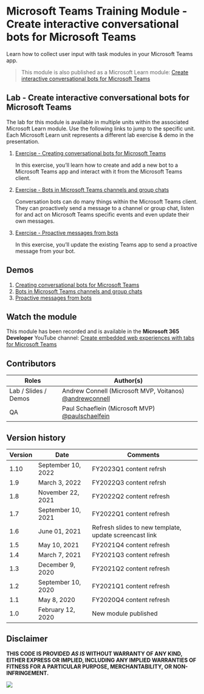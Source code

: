 # Microsoft Teams Training Module - Create interactive conversational bots for Microsoft Teams

Learn how to collect user input with task modules in your Microsoft Teams app.

> This module is also published as a Microsoft Learn module: [Create interactive conversational bots for Microsoft Teams](https://docs.microsoft.com/learn/modules/msteams-conversation-bots)

## Lab - Create interactive conversational bots for Microsoft Teams

The lab for this module is available in multiple units within the associated Microsoft Learn module. Use the following links to jump to the specific unit. Each Microsoft Learn unit represents a different lab exercise & demo in the presentation.

1. [Exercise - Creating conversational bots for Microsoft Teams](https://docs.microsoft.com/learn/modules/msteams-conversation-bots/3-exercise-conversation-bots)

   In this exercise, you’ll learn how to create and add a new bot to a Microsoft Teams app and interact with it from the Microsoft Teams client.

1. [Exercise - Bots in Microsoft Teams channels and group chats](https://docs.microsoft.com/learn/modules/msteams-conversation-bots/5-exercise-using-adaptive-cards-deep-links)

   Conversation bots can do many things within the Microsoft Teams client. They can proactively send a message to a channel or group chat, listen for and act on Microsoft Teams specific events and even update their own messages.

1. [Exercise - Proactive messages from bots](https://docs.microsoft.com/learn/modules/msteams-conversation-bots/7-exercise-using-task-modules-bots)

   In this exercise, you’ll update the existing Teams app to send a proactive message from your bot.

## Demos

1. [Creating conversational bots for Microsoft Teams](./Demos/01-learn-msteams-bots)
1. [Bots in Microsoft Teams channels and group chats](./Demos/02-learn-msteams-bots)
1. [Proactive messages from bots](./Demos/03-learn-msteams-bots)

## Watch the module

This module has been recorded and is available in the **Microsoft 365 Developer** YouTube channel: [Create embedded web experiences with tabs for Microsoft Teams](https://youtube.com/playlist?list=PLWZJrkeLOrbY8HkTBBvyx-uyZ3cCdl1VM)

## Contributors

| Roles                | Author(s)                                                                             |
| -------------------- | ------------------------------------------------------------------------------------- |
| Lab / Slides / Demos | Andrew Connell (Microsoft MVP, Voitanos) [@andrewconnell](//github.com/andrewconnell) |
| QA                   | Paul Schaeflein (Microsoft MVP) [@paulschaelfein](//github.com/paulschaelfein)                                 |

## Version history

| Version |        Date        |            Comments            |
| ------- | ------------------ | ------------------------------ |
| 1.10    | September 10, 2022 | FY2023Q1 content refrsh        |
| 1.9     | March 3, 2022      | FY2022Q3 content refrsh        |
| 1.8     | November 22, 2021  | FY2022Q2 content refresh       |
| 1.7     | September 10, 2021 | FY2022Q1 content refresh       |
| 1.6     | June 01, 2021      | Refresh slides to new template, update screencast link |
| 1.5     | May 10, 2021       | FY2021Q4 content refresh       |
| 1.4     | March 7, 2021      | FY2021Q3 content refresh       |
| 1.3     | December 9, 2020   | FY2021Q2 content refresh       |
| 1.2     | September 10, 2020 | FY2021Q1 content refresh       |
| 1.1     | May 8, 2020        | FY2020Q4 content refresh       |
| 1.0     | February 12, 2020  | New module published           |

## Disclaimer

**THIS CODE IS PROVIDED _AS IS_ WITHOUT WARRANTY OF ANY KIND, EITHER EXPRESS OR IMPLIED, INCLUDING ANY IMPLIED WARRANTIES OF FITNESS FOR A PARTICULAR PURPOSE, MERCHANTABILITY, OR NON-INFRINGEMENT.**

<img src="https://telemetry.sharepointpnp.com/TrainingContent/Teams/40-conversational-bots" />
